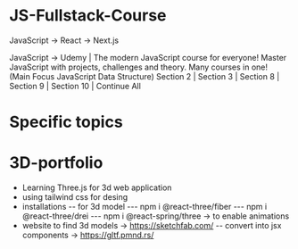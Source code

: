 # JS-Fullstack-Course

JavaScript -> React -> Next.js

JavaScript -> Udemy | The modern JavaScript course for everyone! Master JavaScript with projects, challenges and theory. Many courses in one!
(Main Focus JavaScript Data Structure) Section 2 | Section 3 | Section 8 | Section 9 | Section 10 | Continue All

# Specific topics

# 3D-portfolio

- Learning Three.js for 3d web application
- using tailwind css for desing
- installations
  -- for 3d model
  --- npm i @react-three/fiber
  --- npm i @react-three/drei
  --- npm i @react-spring/three -> to enable animations
- website to find 3d models -> https://sketchfab.com/
  -- convert into jsx components -> https://gltf.pmnd.rs/
